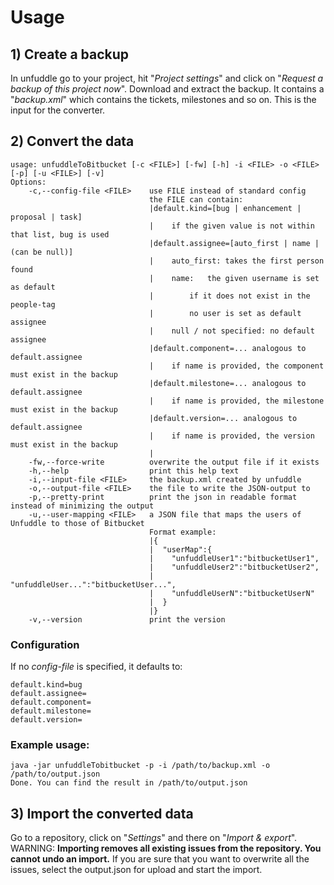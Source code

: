 # Usage

## 1) Create a backup
In unfuddle go to your project, hit "*Project settings*" and click on "*Request a backup of this project now*". Download and extract the backup. It contains a "*backup.xml*" which contains the tickets, milestones and so on. This is the input for the converter.

## 2) Convert the data

```
usage: unfuddleToBitbucket [-c <FILE>] [-fw] [-h] -i <FILE> -o <FILE> [-p] [-u <FILE>] [-v]
Options:
    -c,--config-file <FILE>    use FILE instead of standard config
                               the FILE can contain:
                               |default.kind=[bug | enhancement | proposal | task]
                               |	if the given value is not within that list, bug is used
                               |default.assignee=[auto_first | name | (can be null)]
                               |	auto_first: takes the first person found
                               |	name:	the given username is set as default
                               |		if it does not exist in the people-tag
                               |		no user is set as default assignee
                               |	null / not specified: no default assignee
                               |default.component=... analogous to default.assignee
                               |	if name is provided, the component must exist in the backup
                               |default.milestone=... analogous to default.assignee
                               |	if name is provided, the milestone must exist in the backup
                               |default.version=... analogous to default.assignee
                               |	if name is provided, the version must exist in the backup
                               |
    -fw,--force-write          overwrite the output file if it exists
    -h,--help                  print this help text
    -i,--input-file <FILE>     the backup.xml created by unfuddle
    -o,--output-file <FILE>    the file to write the JSON-output to
    -p,--pretty-print          print the json in readable format instead of minimizing the output
    -u,--user-mapping <FILE>   a JSON file that maps the users of Unfuddle to those of Bitbucket
                               Format example:
                               |{
                               |  "userMap":{
                               |    "unfuddleUser1":"bitbucketUser1",
                               |    "unfuddleUser2":"bitbucketUser2",
                               |    "unfuddleUser...":"bitbucketUser...",
                               |    "unfuddleUserN":"bitbucketUserN"
                               |  }
                               |}
    -v,--version               print the version
```

### Configuration
If no *config-file* is specified, it defaults to:

```
default.kind=bug
default.assignee=
default.component=
default.milestone=
default.version=
```

### Example usage:
```
java -jar unfuddleTobitbucket -p -i /path/to/backup.xml -o /path/to/output.json
Done. You can find the result in /path/to/output.json
```

## 3) Import the converted data
Go to a repository, click on "*Settings*" and there on "*Import & export*". WARNING: **Importing removes all existing issues from the repository. You cannot undo an import.** If you are sure that you want to overwrite all the issues, select the output.json for upload and start the import.
